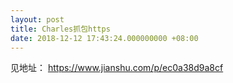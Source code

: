 ```yaml
---
layout: post
title: Charles抓包https
date: 2018-12-12 17:43:24.000000000 +08:00
---
```

见地址：
https://www.jianshu.com/p/ec0a38d9a8cf
